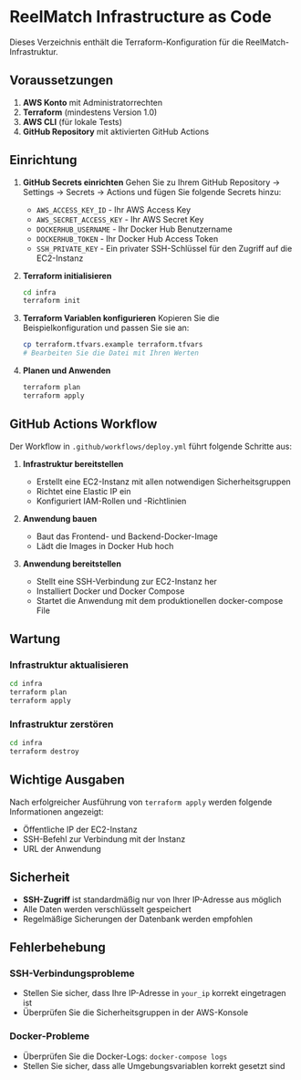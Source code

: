 # ReelMatch Infrastructure as Code

Dieses Verzeichnis enthält die Terraform-Konfiguration für die ReelMatch-Infrastruktur.

## Voraussetzungen

1. **AWS Konto** mit Administratorrechten
2. **Terraform** (mindestens Version 1.0)
3. **AWS CLI** (für lokale Tests)
4. **GitHub Repository** mit aktivierten GitHub Actions

## Einrichtung

1. **GitHub Secrets einrichten**
   Gehen Sie zu Ihrem GitHub Repository → Settings → Secrets → Actions und fügen Sie folgende Secrets hinzu:
   - `AWS_ACCESS_KEY_ID` - Ihr AWS Access Key
   - `AWS_SECRET_ACCESS_KEY` - Ihr AWS Secret Key
   - `DOCKERHUB_USERNAME` - Ihr Docker Hub Benutzername
   - `DOCKERHUB_TOKEN` - Ihr Docker Hub Access Token
   - `SSH_PRIVATE_KEY` - Ein privater SSH-Schlüssel für den Zugriff auf die EC2-Instanz

2. **Terraform initialisieren**
   ```bash
   cd infra
   terraform init
   ```

3. **Terraform Variablen konfigurieren**
   Kopieren Sie die Beispielkonfiguration und passen Sie sie an:
   ```bash
   cp terraform.tfvars.example terraform.tfvars
   # Bearbeiten Sie die Datei mit Ihren Werten
   ```

4. **Planen und Anwenden**
   ```bash
   terraform plan
   terraform apply
   ```

## GitHub Actions Workflow

Der Workflow in `.github/workflows/deploy.yml` führt folgende Schritte aus:

1. **Infrastruktur bereitstellen**
   - Erstellt eine EC2-Instanz mit allen notwendigen Sicherheitsgruppen
   - Richtet eine Elastic IP ein
   - Konfiguriert IAM-Rollen und -Richtlinien

2. **Anwendung bauen**
   - Baut das Frontend- und Backend-Docker-Image
   - Lädt die Images in Docker Hub hoch

3. **Anwendung bereitstellen**
   - Stellt eine SSH-Verbindung zur EC2-Instanz her
   - Installiert Docker und Docker Compose
   - Startet die Anwendung mit dem produktionellen docker-compose File

## Wartung

### Infrastruktur aktualisieren
```bash
cd infra
terraform plan
terraform apply
```

### Infrastruktur zerstören
```bash
cd infra
terraform destroy
```

## Wichtige Ausgaben

Nach erfolgreicher Ausführung von `terraform apply` werden folgende Informationen angezeigt:
- Öffentliche IP der EC2-Instanz
- SSH-Befehl zur Verbindung mit der Instanz
- URL der Anwendung

## Sicherheit

- **SSH-Zugriff** ist standardmäßig nur von Ihrer IP-Adresse aus möglich
- Alle Daten werden verschlüsselt gespeichert
- Regelmäßige Sicherungen der Datenbank werden empfohlen

## Fehlerbehebung

### SSH-Verbindungsprobleme
- Stellen Sie sicher, dass Ihre IP-Adresse in `your_ip` korrekt eingetragen ist
- Überprüfen Sie die Sicherheitsgruppen in der AWS-Konsole

### Docker-Probleme
- Überprüfen Sie die Docker-Logs: `docker-compose logs`
- Stellen Sie sicher, dass alle Umgebungsvariablen korrekt gesetzt sind

